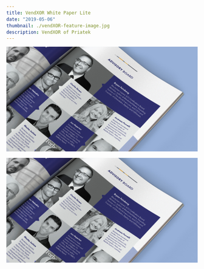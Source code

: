 ```yaml
---
title: VendXOR White Paper Lite
date: "2019-05-06"
thumbnail: ./vendXOR-feature-image.jpg
description: VendXOR of Priatek
---
```


![VendXOR White Paper Lite](./vendXOR-feature-image.jpg)

![VendXOR White Paper Lite](./vendXOR-feature-image.jpg)
